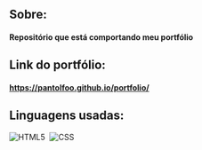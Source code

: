 ## Sobre:
#### Repositório que está comportando meu portfólio

## Link do portfólio:
#### <a>https://pantolfoo.github.io/portfolio/</a>

## Linguagens usadas:
![HTML5](https://img.shields.io/badge/HTML-E34F26?style=for-the-badge&logo=html5&logoColor=white)&nbsp;
![CSS](https://img.shields.io/badge/CSS-1572B6?style=for-the-badge&logo=css3&logoColor=white)&nbsp;
